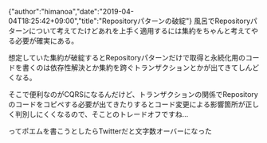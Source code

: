 {"author":"himanoa","date":"2019-04-04T18:25:42+09:00","title":"Repositoryパターンの破綻"}
風呂でRepositoryパターンについて考えてたけどあれを上手く適用するには集約をちゃんと考えてやる必要が確実にある。

想定していた集約が破綻するとRepositoryパターンだけで取得と永続化用のコードを書くのは依存性解決とか集約を跨ぐトランザクションとかが出てきてしんどくなる。

そこで便利なのがCQRSになるんだけど、トランザクションの関係でRepositoryのコードをコピペする必要が出てきたりするとコード変更による影響箇所が正しく判別しにくくなるので、そことのトレードオフですね…

ってポエムを書こうとしたらTwitterだと文字数オーバーになった
